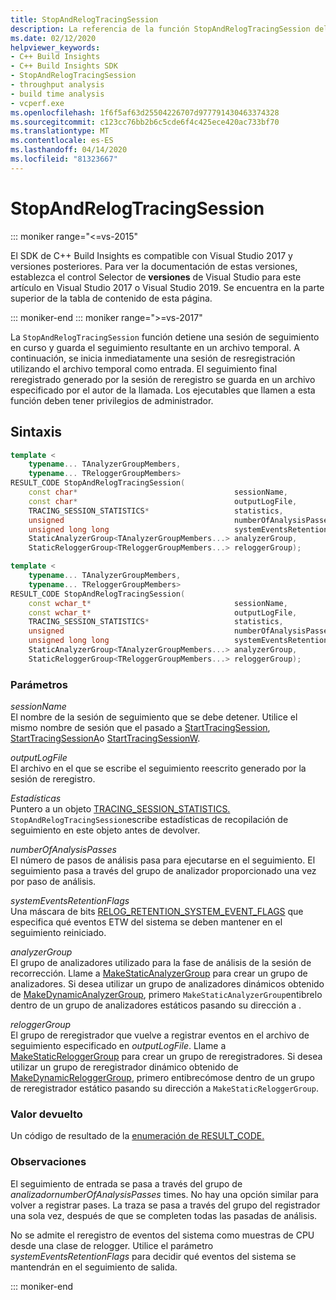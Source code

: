 ```yaml
---
title: StopAndRelogTracingSession
description: La referencia de la función StopAndRelogTracingSession del SDK de C++ Build Insights.
ms.date: 02/12/2020
helpviewer_keywords:
- C++ Build Insights
- C++ Build Insights SDK
- StopAndRelogTracingSession
- throughput analysis
- build time analysis
- vcperf.exe
ms.openlocfilehash: 1f6f5af63d25504226707d977791430463374328
ms.sourcegitcommit: c123cc76bb2b6c5cde6f4c425ece420ac733bf70
ms.translationtype: MT
ms.contentlocale: es-ES
ms.lasthandoff: 04/14/2020
ms.locfileid: "81323667"
---
```

# <a name="stopandrelogtracingsession"></a>StopAndRelogTracingSession

::: moniker range="<=vs-2015"

El SDK de C++ Build Insights es compatible con Visual Studio 2017 y versiones posteriores. Para ver la documentación de estas versiones, establezca el control Selector de **versiones** de Visual Studio para este artículo en Visual Studio 2017 o Visual Studio 2019. Se encuentra en la parte superior de la tabla de contenido de esta página.

::: moniker-end
::: moniker range=">=vs-2017"

La `StopAndRelogTracingSession` función detiene una sesión de seguimiento en curso y guarda el seguimiento resultante en un archivo temporal. A continuación, se inicia inmediatamente una sesión de resregistración utilizando el archivo temporal como entrada. El seguimiento final reregistrado generado por la sesión de reregistro se guarda en un archivo especificado por el autor de la llamada. Los ejecutables que llamen a esta función deben tener privilegios de administrador.

## <a name="syntax"></a>Sintaxis

```cpp
template <
    typename... TAnalyzerGroupMembers,
    typename... TReloggerGroupMembers>
RESULT_CODE StopAndRelogTracingSession(
    const char*                                   sessionName,
    const char*                                   outputLogFile,
    TRACING_SESSION_STATISTICS*                   statistics,
    unsigned                                      numberOfAnalysisPasses,
    unsigned long long                            systemEventsRetentionFlags,
    StaticAnalyzerGroup<TAnalyzerGroupMembers...> analyzerGroup,
    StaticReloggerGroup<TReloggerGroupMembers...> reloggerGroup);

template <
    typename... TAnalyzerGroupMembers,
    typename... TReloggerGroupMembers>
RESULT_CODE StopAndRelogTracingSession(
    const wchar_t*                                sessionName,
    const wchar_t*                                outputLogFile,
    TRACING_SESSION_STATISTICS*                   statistics,
    unsigned                                      numberOfAnalysisPasses,
    unsigned long long                            systemEventsRetentionFlags,
    StaticAnalyzerGroup<TAnalyzerGroupMembers...> analyzerGroup,
    StaticReloggerGroup<TReloggerGroupMembers...> reloggerGroup);
```

### <a name="parameters"></a>Parámetros

*sessionName*\
El nombre de la sesión de seguimiento que se debe detener. Utilice el mismo nombre de sesión que el pasado a [StartTracingSession](start-tracing-session.md), [StartTracingSessionA](start-tracing-session-a.md)o [StartTracingSessionW](start-tracing-session-w.md).

*outputLogFile*\
El archivo en el que se escribe el seguimiento reescrito generado por la sesión de reregistro.

*Estadísticas*\
Puntero a un objeto [TRACING_SESSION_STATISTICS.](../other-types/tracing-session-statistics-struct.md) `StopAndRelogTracingSession`escribe estadísticas de recopilación de seguimiento en este objeto antes de devolver.

*numberOfAnalysisPasses*\
El número de pasos de análisis pasa para ejecutarse en el seguimiento. El seguimiento pasa a través del grupo de analizador proporcionado una vez por paso de análisis.

*systemEventsRetentionFlags*\
Una máscara de bits [RELOG_RETENTION_SYSTEM_EVENT_FLAGS](../other-types/relog-retention-system-event-flags-constants.md) que especifica qué eventos ETW del sistema se deben mantener en el seguimiento reiniciado.

*analyzerGroup*\
El grupo de analizadores utilizado para la fase de análisis de la sesión de recorrección. Llame a [MakeStaticAnalyzerGroup](make-static-analyzer-group.md) para crear un grupo de analizadores. Si desea utilizar un grupo de analizadores dinámicos obtenido de [MakeDynamicAnalyzerGroup](make-dynamic-analyzer-group.md), primero `MakeStaticAnalyzerGroup`entibrelo dentro de un grupo de analizadores estáticos pasando su dirección a .

*reloggerGroup*\
El grupo de reregistrador que vuelve a registrar eventos en el archivo de seguimiento especificado en *outputLogFile*. Llame a [MakeStaticReloggerGroup](make-static-relogger-group.md) para crear un grupo de reregistradores. Si desea utilizar un grupo de reregistrador dinámico obtenido de [MakeDynamicReloggerGroup](make-dynamic-relogger-group.md), primero entibrecómose dentro de un grupo de reregistrador estático pasando su dirección a `MakeStaticReloggerGroup`.

### <a name="return-value"></a>Valor devuelto

Un código de resultado de la [enumeración de RESULT_CODE.](../other-types/result-code-enum.md)

### <a name="remarks"></a>Observaciones

El seguimiento de entrada se pasa a través del grupo de *analizadornumberOfAnalysisPasses* times. No hay una opción similar para volver a registrar pases. La traza se pasa a través del grupo del registrador una sola vez, después de que se completen todas las pasadas de análisis.

No se admite el reregistro de eventos del sistema como muestras de CPU desde una clase de relogger. Utilice el parámetro *systemEventsRetentionFlags* para decidir qué eventos del sistema se mantendrán en el seguimiento de salida.

::: moniker-end
